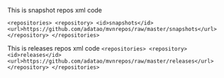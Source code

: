 This is snapshot repos xml code

`<repositories>
    <repository>
        <id>snapshots</id>
        <url>https://github.com/adatao/mvnrepos/raw/master/snapshots</url>
    </repository>
</repositories>`

This is releases repos xml code
`<repositories>
    <repository>
        <id>releases</id>
        <url>https://github.com/adatao/mvnrepos/raw/master/releases</url>
    </repository>
</repositories>`
